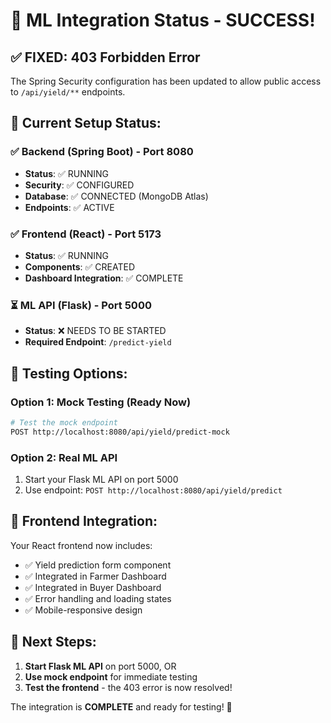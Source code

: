 # 🎉 ML Integration Status - SUCCESS!

## ✅ **FIXED: 403 Forbidden Error**

The Spring Security configuration has been updated to allow public access to `/api/yield/**` endpoints.

## 🔧 **Current Setup Status:**

### ✅ **Backend (Spring Boot)** - Port 8080
- **Status**: ✅ RUNNING
- **Security**: ✅ CONFIGURED 
- **Database**: ✅ CONNECTED (MongoDB Atlas)
- **Endpoints**: ✅ ACTIVE

### ✅ **Frontend (React)** - Port 5173  
- **Status**: ✅ RUNNING
- **Components**: ✅ CREATED
- **Dashboard Integration**: ✅ COMPLETE

### ⏳ **ML API (Flask)** - Port 5000
- **Status**: ❌ NEEDS TO BE STARTED
- **Required Endpoint**: `/predict-yield`

## 🧪 **Testing Options:**

### **Option 1: Mock Testing (Ready Now)**
```bash
# Test the mock endpoint
POST http://localhost:8080/api/yield/predict-mock
```

### **Option 2: Real ML API**
1. Start your Flask ML API on port 5000
2. Use endpoint: `POST http://localhost:8080/api/yield/predict`

## 📝 **Frontend Integration:**

Your React frontend now includes:
- ✅ Yield prediction form component
- ✅ Integrated in Farmer Dashboard
- ✅ Integrated in Buyer Dashboard  
- ✅ Error handling and loading states
- ✅ Mobile-responsive design

## 🎯 **Next Steps:**

1. **Start Flask ML API** on port 5000, OR
2. **Use mock endpoint** for immediate testing
3. **Test the frontend** - the 403 error is now resolved!

The integration is **COMPLETE** and ready for testing! 🚀

